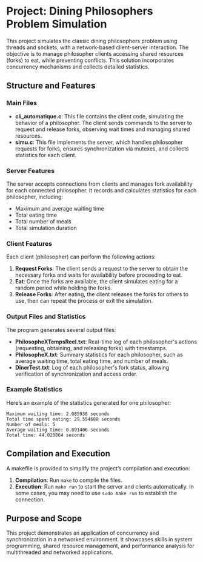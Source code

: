 # Project: Dining Philosophers Problem Simulation

This project simulates the classic dining philosophers problem using threads and sockets, with a network-based client-server interaction. The objective is to manage philosopher clients accessing shared resources (forks) to eat, while preventing conflicts. This solution incorporates concurrency mechanisms and collects detailed statistics.

## Structure and Features

### Main Files
- **cli_automatique.c**: This file contains the client code, simulating the behavior of a philosopher. The client sends commands to the server to request and release forks, observing wait times and managing shared resources.
- **simu.c**: This file implements the server, which handles philosopher requests for forks, ensures synchronization via mutexes, and collects statistics for each client.

### Server Features
The server accepts connections from clients and manages fork availability for each connected philosopher. It records and calculates statistics for each philosopher, including:
- Maximum and average waiting time
- Total eating time
- Total number of meals
- Total simulation duration

### Client Features
Each client (philosopher) can perform the following actions:
1. **Request Forks**: The client sends a request to the server to obtain the necessary forks and waits for availability before proceeding to eat.
2. **Eat**: Once the forks are available, the client simulates eating for a random period while holding the forks.
3. **Release Forks**: After eating, the client releases the forks for others to use, then can repeat the process or exit the simulation.

### Output Files and Statistics
The program generates several output files:
- **PhilosopheXTempsReel.txt**: Real-time log of each philosopher's actions (requesting, obtaining, and releasing forks) with timestamps.
- **PhilosopheX.txt**: Summary statistics for each philosopher, such as average waiting time, total eating time, and number of meals.
- **DînerTest.txt**: Log of each philosopher's fork status, allowing verification of synchronization and access order.

### Example Statistics
Here’s an example of the statistics generated for one philosopher:
```
Maximum waiting time: 2.085938 seconds
Total time spent eating: 29.554688 seconds
Number of meals: 5
Average waiting time: 0.891406 seconds
Total time: 44.020864 seconds
```

## Compilation and Execution
A makefile is provided to simplify the project’s compilation and execution:
1. **Compilation**: Run `make` to compile the files.
2. **Execution**: Run `make run` to start the server and clients automatically. In some cases, you may need to use `sudo make run` to establish the connection.

## Purpose and Scope
This project demonstrates an application of concurrency and synchronization in a networked environment. It showcases skills in system programming, shared resource management, and performance analysis for multithreaded and networked applications.
